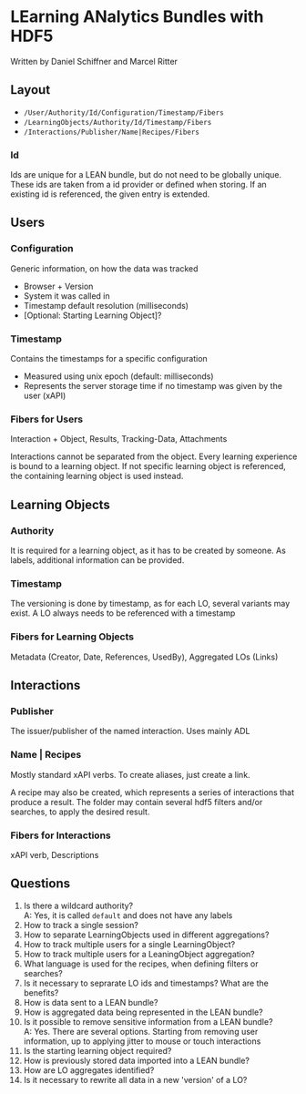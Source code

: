 # LEarning ANalytics Bundles with HDF5
Written by Daniel Schiffner and Marcel Ritter

## Layout
* `/User/Authority/Id/Configuration/Timestamp/Fibers`
* `/LearningObjects/Authority/Id/Timestamp/Fibers`
* `/Interactions/Publisher/Name|Recipes/Fibers`

### Id
Ids are unique for a LEAN bundle, but do not need to be globally unique. These ids are taken from a id provider or defined when storing. If an existing id is referenced, the given entry is extended.

## Users
### Configuration
Generic information, on how the data was tracked
* Browser + Version
* System it was called in
* Timestamp default resolution (milliseconds)
* [Optional: Starting Learning Object]?

### Timestamp
Contains the timestamps for a specific configuration
* Measured using unix epoch (default: milliseconds)
* Represents the server storage time if no timestamp was given by the user (xAPI)

### Fibers for Users
Interaction + Object, Results, Tracking-Data, Attachments

Interactions cannot be separated from the object. Every learning experience is bound to a learning object. If not specific learning object is referenced, the containing learning object is used instead.

## Learning Objects
### Authority
It is required for a learning object, as it has to be created by someone. As labels, additional information can be provided.

### Timestamp
The versioning is done by timestamp, as for each LO, several variants may exist. A LO always needs to be referenced with a timestamp

### Fibers for Learning Objects
Metadata (Creator, Date, References, UsedBy), Aggregated LOs (Links)

## Interactions
### Publisher
The issuer/publisher of the named interaction. Uses mainly ADL

### Name | Recipes
Mostly standard xAPI verbs. To create aliases, just create a link.

A recipe may also be created, which represents a series of interactions that produce a result. The folder may contain several hdf5 filters and/or searches, to apply the desired result.

### Fibers for Interactions
xAPI verb, Descriptions

## Questions
1. Is there a wildcard authority?  
   A: Yes, it is called `default` and does not have any labels
2. How to track a single session?
3. How to separate LearningObjects used in different aggregations?
4. How to track multiple users for a single LearningObject?
5. How to track multiple users for a LeaningObject aggregation?
6. What language is used for the recipes, when defining filters or searches?
7. Is it necessary to seprarate LO ids and timestamps? What are the benefits?
8. How is data sent to a LEAN bundle?
9. How is aggregated data being represented in the LEAN bundle?
10. Is it possible to remove sensitive information from a LEAN bundle?  
  A: Yes. There are several options. Starting from removing user information, up to applying jitter to mouse or touch interactions
11. Is the starting learning object required?
12. How is previously stored data imported into a LEAN bundle?
13. How are LO aggregates identified?
14. Is it necessary to rewrite all data in a new 'version' of a LO?